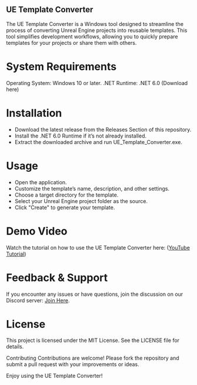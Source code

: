 ## UE Template Converter
The UE Template Converter is a Windows tool designed to streamline the process of converting Unreal Engine projects into reusable templates. This tool simplifies development workflows, allowing you to quickly prepare templates for your projects or share them with others.

# System Requirements
Operating System: Windows 10 or later.
.NET Runtime: .NET 6.0 (Download here)

# Installation
- Download the latest release from the Releases Section of this repository.
- Install the .NET 6.0 Runtime if it’s not already installed.
- Extract the downloaded archive and run UE_Template_Converter.exe.

# Usage
- Open the application.
- Customize the template’s name, description, and other settings.
- Choose a target directory for the template.
- Select your Unreal Engine project folder as the source.
- Click "Create" to generate your template.

# Demo Video
Watch the tutorial on how to use the UE Template Converter here: ([YouTube Tutorial](https://www.youtube.com/watch?v=q3gSiCbERK0))


# Feedback & Support
If you encounter any issues or have questions, join the discussion on our Discord server: [Join Here](https://discord.gg/awCDbpGMyY).

# License
This project is licensed under the MIT License. See the LICENSE file for details.

Contributing
Contributions are welcome! Please fork the repository and submit a pull request with your improvements or ideas.

Enjoy using the UE Template Converter! 
